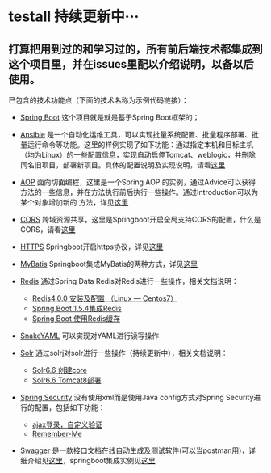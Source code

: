 # testall 持续更新中···

## 打算把用到过的和学习过的，所有前后端技术都集成到这个项目里，并在issues里配以介绍说明，以备以后使用。

已包含的技术功能点（下面的技术名称为示例代码链接）：

- [Spring Boot](https://github.com/x113773/testall/blob/master/src/main/java/com/ansel/testall/Application.java)
这个项目就是就是基于Spring Boot框架的；

- [Ansible](https://github.com/x113773/testall/tree/master/src/main/java/com/ansel/testall/ansible)
是一个自动化运维工具，可以实现批量系统配置、批量程序部署、批量运行命令等功能。这里的样例实现了如下功能：通过指定本机和目标主机（均为Linux）的一些配置信息，实现自动启停Tomcat、weblogic，并删除同名旧项目，部署新项目。具体的配置说明及实现说明，请看[这里](https://github.com/x113773/testall/issues/4)
 
- [AOP](https://github.com/x113773/testall/tree/master/src/main/java/com/ansel/testall/aop)
面向切面编程，这里是一个Spring AOP 的实例，通过Advice可以获得方法的一些信息，并在方法执行前后执行一些操作。通过Introduction可以为某个对象增加新的 方法，详见[这里](https://github.com/x113773/testall/issues/12)
 
- [CORS](https://github.com/x113773/testall/tree/master/src/main/java/com/ansel/testall/cors)
跨域资源共享，这里是Springboot开启全局支持CORS的配置，什么是CORS，请看[这里](http://www.ruanyifeng.com/blog/2016/04/cors.html)

- [HTTPS](https://github.com/x113773/testall/tree/master/src/main/java/com/ansel/testall/https)
Springboot开启https协议，详见[这里](https://github.com/x113773/testall/issues/1)

- [MyBatis](https://github.com/x113773/testall/tree/master/src/main/java/com/ansel/testall/mybatis)
Springboot集成MyBatis的两种方式，详见[这里](https://github.com/x113773/testall/issues/9)

- [Redis](https://github.com/x113773/testall/tree/master/src/main/java/com/ansel/testall/redis/springdata)
通过Spring Data Redis对Redis进行一些操作，相关文档说明：
  - [Redis4.0.0 安装及配置 （Linux — Centos7）](https://github.com/x113773/testall/issues/16)
  - [Spring Boot 1.5.4集成Redis](https://github.com/x113773/testall/issues/17)
  - [Spring Boot 使用Redis缓存](https://github.com/x113773/testall/issues/18)
  
- [SnakeYAML](https://github.com/x113773/testall/tree/master/src/main/java/com/ansel/testall/snakeyaml)
可以实现对YAML进行读写操作

- [Solr](https://github.com/x113773/testall/tree/master/src/main/java/com/ansel/testall/solr)
通过solrj对solr进行一些操作（持续更新中），相关文档说明：
  - [Solr6.6 创建core](https://github.com/x113773/testall/issues/7)
  - [Solr6.6 Tomcat8部署](https://github.com/x113773/testall/issues/6)

- [Spring Security](https://github.com/x113773/testall/tree/master/src/main/java/com/ansel/testall/springsecurity)
没有使用xml而是使用Java config方式对Spring Security进行的配置，包括如下功能：
  - [ajax登录，自定义验证](https://github.com/x113773/testall/issues/14)
  - [Remember-Me](https://github.com/x113773/testall/issues/15)

- [Swagger](https://github.com/x113773/testall/tree/master/src/main/java/com/ansel/testall/swagger)
是一款接口文档在线自动生成及测试软件(可以当postman用)，详细介绍见[这里](https://swagger.io/docs/specification/what-is-swagger/)，springboot集成实例见[这里](https://github.com/x113773/testall/issues/5)
